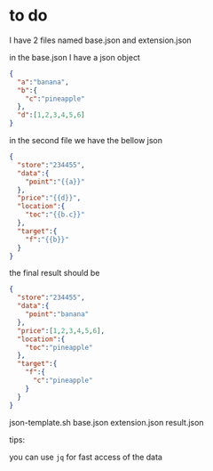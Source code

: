 # to do 


I have 2 files named base.json and extension.json 

in the base.json I have a json object 

```json
{
  "a":"banana",
  "b":{
    "c":"pineapple"
  },
  "d":[1,2,3,4,5,6]
}
```

in the second file we have the bellow json

```json
{
  "store":"234455",
  "data":{
    "point":"{{a}}"
  },
  "price":"{{d}}",
  "location":{
    "toc":"{{b.c}}"
  },
  "target":{
    "f":"{{b}}"
  }
}
```


the final result should be 

```json
{
  "store":"234455",
  "data":{
    "point":"banana"
  },
  "price":[1,2,3,4,5,6],
  "location":{
    "toc":"pineapple"
  },
  "target":{
    "f":{
      "c":"pineapple"
    }
  }
}
```

json-template.sh base.json extension.json result.json



tips:

 you can use `jq` for fast access of the data